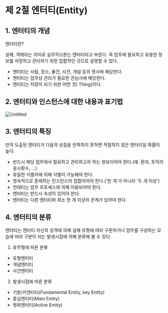 # 제 2절 엔터티(Entity)

## 1. 엔터티의 개념

엔터티란?

실체, 객체라는 의미로 실무적으론는 앤터티라고 부른다. 즉 업무에 필요하고 유용한 정보를 저장하고 관리하기 위한 집합적인 것으로 설명할 수 있다.

- 엔터티는 사람, 장소, 물건, 사건, 개념 등의 명사에 해당한다.
- 엔터티는 업무상 관리가 필요한 관심사에 해당한다.
- 엔터티는 저장이 되기 위한 어떤 것( Thing)이다.

## 2. 엔터티와 인스턴스에 대한 내용과 표기법

![Untitled](%E1%84%8C%E1%85%A6%202%E1%84%8C%E1%85%A5%E1%86%AF%20%E1%84%8B%E1%85%A6%E1%86%AB%E1%84%90%E1%85%A5%E1%84%90%E1%85%B5(Entity)%2058272e35bf99455dbcc76bbd43c9e670/Untitled.png)

## 3. 엔터티의 특징

만약 도출된 엔터티가 다음의 성질을 만족하지 못하면 적절하지 않은 엔터티일 확률이 높다.

- 반드시 해당 업무에서 필요하고 관리하고자 하는 정보이어야 한다.(예. 환자, 토익의 응시횟수, ...)
- 유일한 식별자에 의해 식별이 가능해야 한다.
- 영속적으로 존재하는 인스턴스의 집합이어야 한다.('한 개'가 아니라 '두 개 이상')
- 언테티는 업무 프로세스에 의해 이용되어야 한다.
- 엔터티는 반드시 속성이 있어야 한다.
- 엔터티는 다른 엔터티와 최소 한 개 이상의 관계가 있어야 한다.

## 4. 엔터티의 분류

엔터티는 엔터티 자신의 성격에 의해 실체 유형에 따라 구분하거나 업무를 구성하는 모습에 따라 구분이 되는 발생시점에 의해 분류해 볼 수 있다.

1) 유무형에 따른 분류

- 유형엔터티
- 개념엔터티
- 사건엔터티

2) 발생시점에 따른 분류

- 기본/키엔터티(Fundamental Entity, key Entity)
- 중심엔터티(Main Entity)
- 행위엔터티(Active Entity)